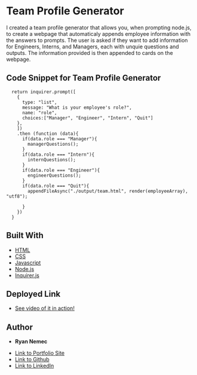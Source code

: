 # Team Profile Generator

I created a team profile generator that allows you, when prompting node.js, to create a webpage that automaticaly appends employee information with the answers to prompts. The user is asked if they want to add information for Engineers, Interns, and Managers, each with unquie questions and outputs. The information provided is then appended to cards on the webpage.


## Code Snippet for Team Profile Generator
```function firstQuestion(){
  return inquirer.prompt([
    {
      type: "list",
      message: "What is your employee's role?",
      name: "role",
      choices:["Manager", "Engineer", "Intern", "Quit"]
    },
    ])
    .then (function (data){
      if(data.role === "Manager"){
        managerQuestions();
      }
      if(data.role === "Intern"){
        internQuestions();
      }
      if(data.role === "Engineer"){
        engineerQuestions();
      }
      if(data.role === "Quit"){
        appendFileAsync("./output/team.html", render(employeeArray), "utf8");
        
      }
    })
  }   
  ```


## Built With

* [HTML](https://developer.mozilla.org/en-US/docs/Web/HTML)
* [CSS](https://developer.mozilla.org/en-US/docs/Web/CSS)
* [Javascript](https://developer.mozilla.org/en-US/docs/Web/JavaScript)
* [Node.js](https://nodejs.org/en/)
* [Inquirer.js](https://www.npmjs.com/package/inquirer)

## Deployed Link

* [See video of it in action!](https://youtu.be/GAj4hFmotgs)


## Author

* **Ryan Nemec** 

- [Link to Portfolio Site](https://perfectoment.github.io/Ryan-Portfolio/)
- [Link to Github](https://github.com/perfectoment)
- [Link to LinkedIn](https://www.linkedin.com/in/ryan-nemec-5a6b3a66/)

